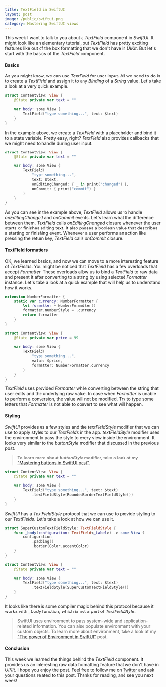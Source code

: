```yaml
---
title: TextField in SwiftUI
layout: post
image: /public/swiftui.png
category: Mastering SwiftUI views
---
```

This week I want to talk to you about a *TextField* component in *SwiftUI*.  It might look like an elementary tutorial, but *TextField* has pretty exciting features like out of the box formatting that we don't have in *UIKit*. But let's start with the basics of the *TextField* component.

#### Basics
As you might know, we can use *TextField* for user input. All we need to do is to create a *TextField* and assign it to any *Binding* of a *String* value. Let's take a look at a very quick example.

```swift
struct ContentView: View {
    @State private var text = ""

    var body: some View {
        TextField("type something...", text: $text)
    }
}
```

In the example above, we create a *TextField* with a placeholder and bind it to a state variable. Pretty easy, right? *TextField* also provides callbacks that we might need to handle during user input.

```swift
struct ContentView: View {
    @State private var text = ""

    var body: some View {
        TextField(
            "type something...",
            text: $text,
            onEditingChanged: { _ in print("changed") },
            onCommit: { print("commit") }
        )
    }
}
```

As you can see in the example above, *TextField* allows us to handle *onEditingChanged* and *onCommit* events. Let's learn what the difference between them. *TextField* calls *onEditingChanged* closure whenever the user starts or finishes editing text. It also passes a boolean value that describes a starting or finishing event. Whenever a user performs an action like pressing the return key, *TextField* calls *onCommit* closure.

#### TextField formatters
OK, we learned basics, and now we can move to a more interesting feature of *TextFields*. You might be noticed that *TextField* has a few overloads that accept *Formatter*. These overloads allow us to bind a *TextField* to raw data and present it after converting to a string by using selected *Formatter* instance. Let's take a look at a quick example that will help us to understand how it works.

```swift
extension NumberFormatter {
    static var currency: NumberFormatter {
        let formatter = NumberFormatter()
        formatter.numberStyle = .currency
        return formatter
    }
}

struct ContentView: View {
    @State private var price = 99

    var body: some View {
        TextField(
            "type something...",
            value: $price,
            formatter: NumberFormatter.currency
        )
    }
}
```

*TextField* uses provided *Formatter* while converting between the string that user edits and the underlying raw value. In case when *Formatter* is unable to perform a conversion, the value will not be modified. Try to type some letters that *Formatter* is not able to convert to see what will happen.

#### Styling
*SwiftUI* provides us a few styles and the *textFieldStyle* modifier that we can use to apply styles to our *TextFields* in the app. *textFieldStyle* modifier uses the environment to pass the style to every view inside the environment. It looks very similar to the *buttonStyle* modifier that discussed in the previous post.

> To learn more about *buttonStyle* modifier, take a look at my ["Mastering buttons in SwiftUI post"](/2020/02/19/mastering-buttons-in-swiftui/).

```swift
struct ContentView: View {
    @State private var text = ""

    var body: some View {
        TextField("type something...", text: $text)
            .textFieldStyle(RoundedBorderTextFieldStyle())
    }
}
```

*SwiftUI* has a *TextFieldStyle* protocol that we can use to provide styling to our *TextFields*. Let's take a look at how we can use it.

```swift
struct SuperCustomTextFieldStyle: TextFieldStyle {
    func _body(configuration: TextField<_Label>) -> some View {
        configuration
            .padding()
            .border(Color.accentColor)
    }
}

struct ContentView: View {
    @State private var text = ""

    var body: some View {
        TextField("type something...", text: $text)
            .textFieldStyle(SuperCustomTextFieldStyle())
    }
}
```

It looks like there is some compiler magic behind this protocol because it works with *_body* function, which is not a part of *TextFieldStyle*. 

> SwiftUI uses environment to pass system-wide and application-related information. You can also populate environment with your custom objects. To learn more about environment, take a look at my ["The power of Environment in SwiftUI"](/2019/08/21/the-power-of-environment-in-swiftui/) post.

#### Conclusion
This week we learned the things behind the *TextField* component. It provides us an interesting raw data formatting feature that we don't have in *UIKit*. I hope you enjoy the post. Feel free to follow me on [Twitter](https://twitter.com/mecid) and ask your questions related to this post. Thanks for reading, and see you next week!